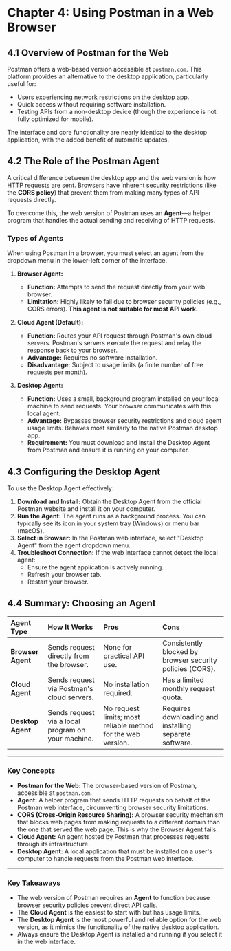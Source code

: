 # **Chapter 4: Using Postman in a Web Browser**

## **4.1 Overview of Postman for the Web**

Postman offers a web-based version accessible at `postman.com`. This platform provides an alternative to the desktop application, particularly useful for:
*   Users experiencing network restrictions on the desktop app.
*   Quick access without requiring software installation.
*   Testing APIs from a non-desktop device (though the experience is not fully optimized for mobile).

The interface and core functionality are nearly identical to the desktop application, with the added benefit of automatic updates.

## **4.2 The Role of the Postman Agent**

A critical difference between the desktop app and the web version is how HTTP requests are sent. Browsers have inherent security restrictions (like the **CORS policy**) that prevent them from making many types of API requests directly.

To overcome this, the web version of Postman uses an **Agent**—a helper program that handles the actual sending and receiving of HTTP requests.

### **Types of Agents**

When using Postman in a browser, you must select an agent from the dropdown menu in the lower-left corner of the interface.

1.  **Browser Agent:**
    *   **Function:** Attempts to send the request directly from your web browser.
    *   **Limitation:** Highly likely to fail due to browser security policies (e.g., CORS errors). **This agent is not suitable for most API work.**

2.  **Cloud Agent (Default):**
    *   **Function:** Routes your API request through Postman's own cloud servers. Postman's servers execute the request and relay the response back to your browser.
    *   **Advantage:** Requires no software installation.
    *   **Disadvantage:** Subject to usage limits (a finite number of free requests per month).

3.  **Desktop Agent:**
    *   **Function:** Uses a small, background program installed on your local machine to send requests. Your browser communicates with this local agent.
    *   **Advantage:** Bypasses browser security restrictions and cloud agent usage limits. Behaves most similarly to the native Postman desktop app.
    *   **Requirement:** You must download and install the Desktop Agent from Postman and ensure it is running on your computer.

## **4.3 Configuring the Desktop Agent**

To use the Desktop Agent effectively:
1.  **Download and Install:** Obtain the Desktop Agent from the official Postman website and install it on your computer.
2.  **Run the Agent:** The agent runs as a background process. You can typically see its icon in your system tray (Windows) or menu bar (macOS).
3.  **Select in Browser:** In the Postman web interface, select "Desktop Agent" from the agent dropdown menu.
4.  **Troubleshoot Connection:** If the web interface cannot detect the local agent:
    *   Ensure the agent application is actively running.
    *   Refresh your browser tab.
    *   Restart your browser.

## **4.4 Summary: Choosing an Agent**

| **Agent Type** | **How It Works** | **Pros** | **Cons** |
| :--- | :--- | :--- | :--- |
| **Browser Agent** | Sends request directly from the browser. | None for practical API use. | Consistently blocked by browser security policies (CORS). |
| **Cloud Agent** | Sends request via Postman's cloud servers. | No installation required. | Has a limited monthly request quota. |
| **Desktop Agent** | Sends request via a local program on your machine. | No request limits; most reliable method for the web version. | Requires downloading and installing separate software. |

***
### **Key Concepts**

*   **Postman for the Web:** The browser-based version of Postman, accessible at `postman.com`.
*   **Agent:** A helper program that sends HTTP requests on behalf of the Postman web interface, circumventing browser security limitations.
*   **CORS (Cross-Origin Resource Sharing):** A browser security mechanism that blocks web pages from making requests to a different domain than the one that served the web page. This is why the Browser Agent fails.
*   **Cloud Agent:** An agent hosted by Postman that processes requests through its infrastructure.
*   **Desktop Agent:** A local application that must be installed on a user's computer to handle requests from the Postman web interface.

***
### **Key Takeaways**

*   The web version of Postman requires an **Agent** to function because browser security policies prevent direct API calls.
*   The **Cloud Agent** is the easiest to start with but has usage limits.
*   The **Desktop Agent** is the most powerful and reliable option for the web version, as it mimics the functionality of the native desktop application.
*   Always ensure the Desktop Agent is installed and running if you select it in the web interface.

